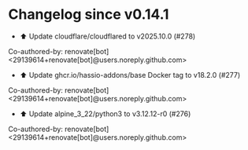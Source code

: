 # Changelog since v0.14.1
- ⬆️ Update cloudflare/cloudflared to v2025.10.0 (#278)

Co-authored-by: renovate[bot] <29139614+renovate[bot]@users.noreply.github.com> 
- ⬆️ Update ghcr.io/hassio-addons/base Docker tag to v18.2.0 (#277)

Co-authored-by: renovate[bot] <29139614+renovate[bot]@users.noreply.github.com> 
- ⬆️ Update alpine_3_22/python3 to v3.12.12-r0 (#276)

Co-authored-by: renovate[bot] <29139614+renovate[bot]@users.noreply.github.com> 
